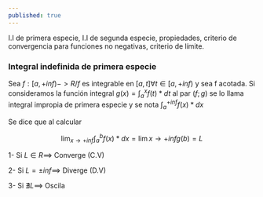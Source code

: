 ```yaml
---
published: true
---
```

I.I de primera especie, I.I de segunda especie, propiedades, criterio de convergencia para funciones no negativas, criterio de límite.

### Integral indefinida de primera especie

Sea $f:[a, +inf)->R / f$ es integrable en $[a, t] \forall t \in [a, +inf)$ y sea f acotada.
Si consideramos la función integral $g(x)= \int_a^x f(t)*dt$ al par $(f;g)$ se lo llama integral impropia de primera especie y se nota $\int_a^{+inf} f(x)*dx$

Se dice que al calcular 

$$\lim_{x\to +inf} \int_a^b f(x)*dx = \lim {x\to +inf} g(b) = L$$

1- Si $L \in R \implies$ Converge (C.V)

2- Si $L= \pm inf \implies$ Diverge (D.V)

3- Si $\nexists L \implies$ Oscila

